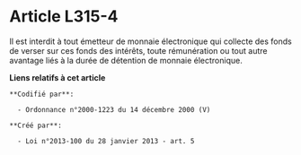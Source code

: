 # Article L315-4

Il est interdit à tout émetteur de monnaie électronique qui collecte des fonds de verser sur ces fonds des intérêts, toute
rémunération ou tout autre avantage liés à la durée de détention de monnaie électronique.

**Liens relatifs à cet article**

	**Codifié par**:

	  - Ordonnance n°2000-1223 du 14 décembre 2000 (V)

	**Créé par**:

	  - Loi n°2013-100 du 28 janvier 2013 - art. 5
